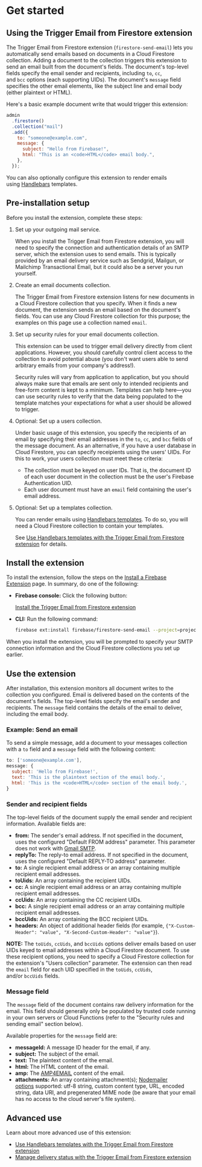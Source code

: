 # Get started

## Using the Trigger Email from Firestore extension

The Trigger Email from Firestore extension (`firestore-send-email`) lets you automatically send emails based on documents in a Cloud Firestore collection. Adding a document to the collection triggers this extension to send an email built from the document's fields. The document's top-level fields specify the email sender and recipients, including `to`, `cc`, and `bcc` options (each supporting UIDs). The document's `message` field specifies the other email elements, like the subject line and email body (either plaintext or HTML).

Here's a basic example document write that would trigger this extension:

```js
admin
  .firestore()
  .collection("mail")
  .add({
    to: "someone@example.com",
    message: {
      subject: "Hello from Firebase!",
      html: "This is an <code>HTML</code> email body.",
    },
  });
```

You can also optionally configure this extension to render emails using [Handlebars](https://firebase.google.com/docs/extensions/official/firestore-send-email/templates) templates.

## Pre-installation setup

Before you install the extension, complete these steps:

1. Set up your outgoing mail service.

   When you install the Trigger Email from Firestore extension, you will need to specify the connection and authentication details of an SMTP server, which the extension uses to send emails. This is typically provided by an email delivery service such as Sendgrid, Mailgun, or Mailchimp Transactional Email, but it could also be a server you run yourself.

2. Create an email documents collection.

   The Trigger Email from Firestore extension listens for new documents in a Cloud Firestore collection that you specify. When it finds a new document, the extension sends an email based on the document's fields. You can use any Cloud Firestore collection for this purpose; the examples on this page use a collection named `email`.

3. Set up security rules for your email documents collection.

   This extension can be used to trigger email delivery directly from client applications. However, you should carefully control client access to the collection to avoid potential abuse (you don't want users able to send arbitrary emails from your company's address!).

   Security rules will vary from application to application, but you should always make sure that emails are sent only to intended recipients and free-form content is kept to a minimum. Templates can help here—you can use security rules to verify that the data being populated to the template matches your expectations for what a user should be allowed to trigger.

4. Optional: Set up a users collection.

   Under basic usage of this extension, you specify the recipients of an email by specifying their email addresses in the `to`, `cc`, and `bcc` fields of the message document. As an alternative, if you have a user database in Cloud Firestore, you can specify receipients using the users' UIDs. For this to work, your users collection must meet these criteria:

   - The collection must be keyed on user IDs. That is, the document ID of each user document in the collection must be the user's Firebase Authentication UID.
   - Each user document must have an `email` field containing the user's email address.

5. Optional: Set up a templates collection.

   You can render emails using [Handlebars templates](https://handlebarsjs.com/). To do so, you will need a Cloud Firestore collection to contain your templates.

   See [Use Handlebars templates with the Trigger Email from Firestore extension](https://firebase.google.com/docs/extensions/official/firestore-send-email/templates) for details.

## Install the extension

To install the extension, follow the steps on the [Install a Firebase Extension](https://firebase.google.com/docs/extensions/install-extensions) page. In summary, do one of the following:

- **Firebase console:** Click the following button:

  [Install the Trigger Email from Firestore extension](https://console.firebase.google.com/project/_/extensions/install?ref=firebase/firestore-send-email)

- **CLI:** Run the following command:

  ```bash
  firebase ext:install firebase/firestore-send-email --project=projectId-or-alias
  ```

When you install the extension, you will be prompted to specify your SMTP connection information and the Cloud Firestore collections you set up earlier.

## Use the extension

After installation, this extension monitors all document writes to the collection you configured. Email is delivered based on the contents of the document's fields. The top-level fields specify the email's sender and recipients. The `message` field contains the details of the email to deliver, including the email body.

### Example: Send an email

To send a simple message, add a document to your messages collection with a `to` field and a `message` field with the following content:

```js
to: ['someone@example.com'],
message: {
  subject: 'Hello from Firebase!',
  text: 'This is the plaintext section of the email body.',
  html: 'This is the <code>HTML</code> section of the email body.',
}
```

### Sender and recipient fields

The top-level fields of the document supply the email sender and recipient information. Available fields are:

- **from:** The sender's email address. If not specified in the document, uses the configured "Default FROM address" parameter. This parameter does not work with [Gmail SMTP](https://nodemailer.com/usage/using-gmail/).
- **replyTo:** The reply-to email address. If not specified in the document, uses the configured "Default REPLY-TO address" parameter.
- **to:** A single recipient email address or an array containing multiple recipient email addresses.
- **toUids:** An array containing the recipient UIDs.
- **cc:** A single recipient email address or an array containing multiple recipient email addresses.
- **ccUids:** An array containing the CC recipient UIDs.
- **bcc:** A single recipient email address or an array containing multiple recipient email addresses.
- **bccUids:** An array containing the BCC recipient UIDs.
- **headers:** An object of additional header fields (for example, `{"X-Custom-Header": "value", "X-Second-Custom-Header": "value"}`).

**NOTE:** The `toUids`, `ccUids`, and `bccUids` options deliver emails based on user UIDs keyed to email addresses within a Cloud Firestore document. To use these recipient options, you need to specify a Cloud Firestore collection for the extension's "Users collection" parameter. The extension can then read the `email` field for each UID specified in the `toUids`, `ccUids`, and/or `bccUids` fields.

### Message field

The `message` field of the document contains raw delivery information for the email. This field should generally only be populated by trusted code running in your own servers or Cloud Functions (refer to the "Security rules and sending email" section below).

Available properties for the `message` field are:

- **messageId:** A message ID header for the email, if any.
- **subject:** The subject of the email.
- **text:** The plaintext content of the email.
- **html:** The HTML content of the email.
- **amp:** The [AMP4EMAIL](https://amp.dev/documentation/guides-and-tutorials/learn/email-spec/amp-email-format/) content of the email.
- **attachments:** An array containing attachment(s); [Nodemailer options](https://nodemailer.com/message/attachments/) supported: utf-8 string, custom content type, URL, encoded string, data URI, and pregenerated MIME node (be aware that your email has no access to the cloud server's file system).

## Advanced use

Learn about more advanced use of this extension:

- [Use Handlebars templates with the Trigger Email from Firestore extension](https://firebase.google.com/docs/extensions/official/firestore-send-email/templates)
- [Manage delivery status with the Trigger Email from Firestore extension](https://firebase.google.com/docs/extensions/official/firestore-send-email/delivery-status)
